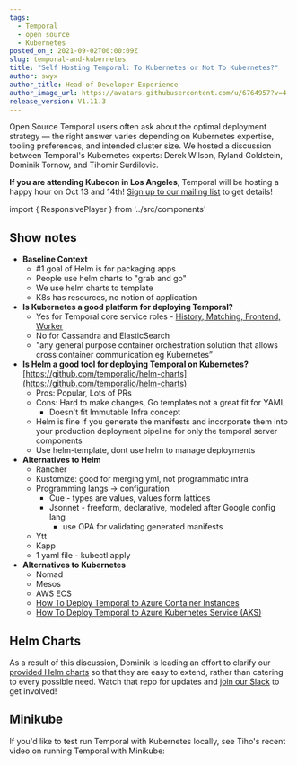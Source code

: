 ```yaml
---
tags:
  - Temporal
  - open source
  - Kubernetes
posted_on_: 2021-09-02T00:00:09Z
slug: temporal-and-kubernetes
title: "Self Hosting Temporal: To Kubernetes or Not To Kubernetes?"
author: swyx
author_title: Head of Developer Experience
author_image_url: https://avatars.githubusercontent.com/u/6764957?v=4
release_version: V1.11.3
---
```


<!--truncate-->

Open Source Temporal users often ask about the optimal deployment strategy — the right answer varies depending on Kubernetes expertise, tooling preferences, and intended cluster size. We hosted a discussion between Temporal's Kubernetes experts: Derek Wilson, Ryland Goldstein, Dominik Tornow, and Tihomir Surdilovic.

**If you are attending Kubecon in Los Angeles**, Temporal will be hosting a happy hour on Oct 13 and 14th! [Sign up to our mailing list](https://temporal.io/subscribe) to get details!

import { ResponsivePlayer } from '../src/components'

<ResponsivePlayer url='https://www.youtube.com/watch?v=11I87HKS_NM' />

## Show notes

- **Baseline Context**
  - #1 goal of Helm is for packaging apps
  - People use helm charts to "grab and go"
  - We use helm charts to template
  - K8s has resources, no notion of application
- **Is Kubernetes a good platform for deploying Temporal?**
  - Yes for Temporal core service roles - [History, Matching, Frontend, Worker](/docs/concepts/what-is-a-temporal-cluster)
  - No for Cassandra and ElasticSearch
  - "any general purpose container orchestration solution that allows cross container communication eg Kubernetes”
- **Is Helm a good tool for deploying Temporal on Kubernetes?** [https://github.com/temporalio/helm-charts](https://github.com/temporalio/helm-charts)
  - Pros: Popular, Lots of PRs
  - Cons: Hard to make changes, Go templates not a great fit for YAML
    - Doesn't fit Immutable Infra concept
  - Helm is fine if you generate the manifests and incorporate them into your production deployment pipeline for only the temporal server components
  - Use helm-template, dont use helm to manage deployments
- **Alternatives to Helm**
  - Rancher
  - Kustomize: good for merging yml, not programmatic infra
  - Programming langs → configuration
    - Cue - types are values, values form lattices
    - Jsonnet - freeform, declarative, modeled after Google config lang
      - use OPA for validating generated manifests
  - Ytt
  - Kapp
  - 1 yaml file - kubectl apply
- **Alternatives to Kubernetes**
  - Nomad
  - Mesos
  - AWS ECS
  - [How To Deploy Temporal to Azure Container Instances](https://mikhail.io/2020/10/how-to-deploy-temporal-to-azure-container-instances/)
  - [How To Deploy Temporal to Azure Kubernetes Service (AKS)](https://mikhail.io/2020/11/how-to-deploy-temporal-to-azure-kubernetes-aks/)

## Helm Charts

As a result of this discussion, Dominik is leading an effort to clarify our [provided Helm charts](https://github.com/temporalio/helm-charts) so that they are easy to extend, rather than catering to every possible need. Watch that repo for updates and [join our Slack](https://temporal.io/slack) to get involved!

## Minikube

If you'd like to test run Temporal with Kubernetes locally, see Tiho's recent video on running Temporal with Minikube:

<ResponsivePlayer url='https://youtu.be/f6N3ZcWHygU' />
